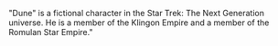 "Dune" is a fictional character in the Star Trek: The Next Generation universe. He is a member of the Klingon Empire and a member of the Romulan Star Empire."

